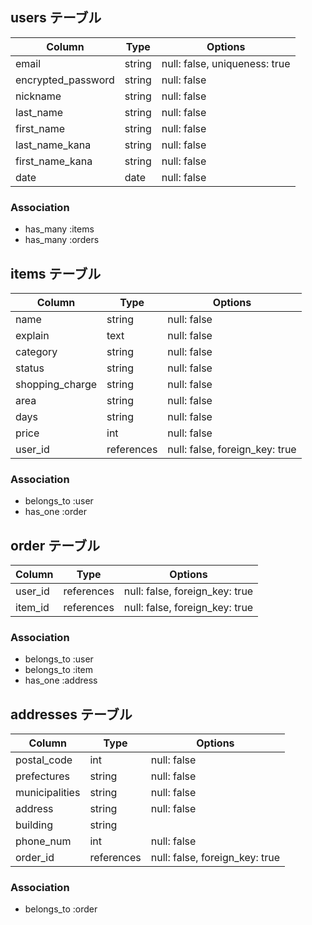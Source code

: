 ## users テーブル

| Column             | Type   | Options                       |
| ------------------ | ------ | ----------------------------- |
| email              | string | null: false, uniqueness: true |
| encrypted_password | string | null: false                   |
| nickname           | string | null: false                   |
| last_name          | string | null: false                   |
| first_name         | string | null: false                   |
| last_name_kana     | string | null: false                   |
| first_name_kana    | string | null: false                   |
| date               | date   | null: false                   |

### Association
- has_many :items
- has_many :orders

## items テーブル

| Column          | Type      | Options                        |
| --------------- | --------- | ------------------------------ |
| name            | string    | null: false                    |
| explain         | text      | null: false                    |
| category        | string    | null: false                    |
| status          | string    | null: false                    |
| shopping_charge | string    | null: false                    |
| area            | string    | null: false                    |
| days            | string    | null: false                    |
| price           | int       | null: false                    |
| user_id         |references | null: false, foreign_key: true |

### Association
- belongs_to :user
- has_one :order

## order テーブル

| Column          | Type      | Options                        |
| --------------- | --------- | ------------------------------ |
| user_id         |references | null: false, foreign_key: true |
| item_id         |references | null: false, foreign_key: true |

### Association
- belongs_to :user
- belongs_to :item
- has_one :address

## addresses テーブル

| Column         | Type      | Options                        |
| -------------- | --------- | ------------------------------ |
| postal_code    | int       | null: false                    |
| prefectures    | string    | null: false                    |
| municipalities | string    | null: false                    |
| address        | string    | null: false                    |
| building       | string    |                                |
| phone_num      | int       | null: false                    |
| order_id       |references | null: false, foreign_key: true |

### Association
- belongs_to :order
